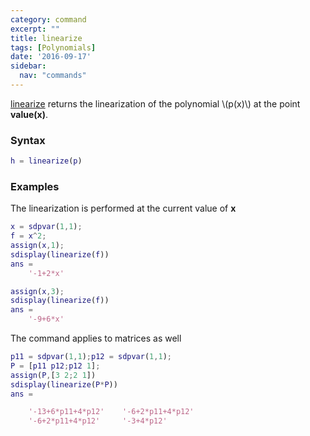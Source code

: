 ```yaml
---
category: command
excerpt: ""
title: linearize
tags: [Polynomials]
date: '2016-09-17'
sidebar:
  nav: "commands"
---
```


[linearize](/command/linearize) returns the linearization of the polynomial \\(p(x)\\) at the point **value(x)**.

### Syntax

````matlab
h = linearize(p)
````

### Examples

The linearization is performed at the current value of **x**

````matlab
x = sdpvar(1,1);
f = x^2;
assign(x,1);
sdisplay(linearize(f))
ans =
    '-1+2*x'

assign(x,3);
sdisplay(linearize(f))
ans =
    '-9+6*x'
````

The command applies to matrices as well

````matlab
p11 = sdpvar(1,1);p12 = sdpvar(1,1);
P = [p11 p12;p12 1];
assign(P,[3 2;2 1])
sdisplay(linearize(P*P))
ans =

    '-13+6*p11+4*p12'    '-6+2*p11+4*p12'
    '-6+2*p11+4*p12'     '-3+4*p12'    
````
